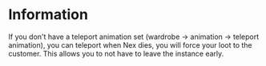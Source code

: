 # Information
If you don't have a teleport animation set (wardrobe -> animation -> teleport animation), you can teleport when Nex dies, you will force your loot to the customer. This allows you to not have to leave the instance early.